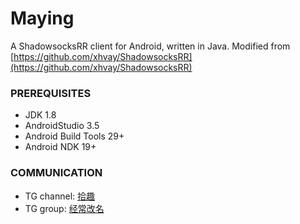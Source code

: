 # Maying
A ShadowsocksRR client for Android, written in Java.
Modified from [https://github.com/xhvay/ShadowsocksRR](https://github.com/xhvay/ShadowsocksRR)



### PREREQUISITES

* JDK 1.8
* AndroidStudio 3.5
* Android Build Tools 29+
* Android NDK 19+

### COMMUNICATION

- TG channel: [拾趣](https://t.me/peekfun)
- TG group: [经常改名](http://t.me/joinchat/K5hKwle9NveVqnzucnuxQw)